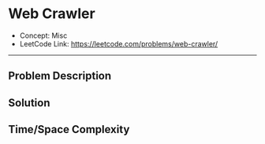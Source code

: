 # Web Crawler

- Concept: Misc
- LeetCode Link: https://leetcode.com/problems/web-crawler/

---

## Problem Description

## Solution

## Time/Space Complexity

